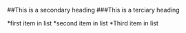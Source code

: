 ##This is a secondary heading
###This is a terciary heading

*first item in list
*second item in list
*Third item in list